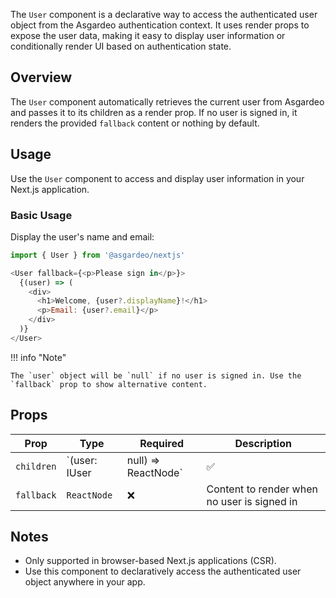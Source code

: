 The `User` component is a declarative way to access the authenticated user object from the Asgardeo authentication context. It uses render props to expose the user data, making it easy to display user information or conditionally render UI based on authentication state.

## Overview

The `User` component automatically retrieves the current user from Asgardeo and passes it to its children as a render prop. If no user is signed in, it renders the provided `fallback` content or nothing by default.

## Usage

Use the `User` component to access and display user information in your Next.js application.

### Basic Usage

Display the user's name and email:

```javascript title="User Example"
import { User } from '@asgardeo/nextjs'

<User fallback={<p>Please sign in</p>}>
  {(user) => (
    <div>
      <h1>Welcome, {user?.displayName}!</h1>
      <p>Email: {user?.email}</p>
    </div>
  )}
</User>
```

!!! info "Note"

    The `user` object will be `null` if no user is signed in. Use the `fallback` prop to show alternative content.

## Props

<!-- markdownlint-disable MD056 -->
| Prop       | Type                              | Required | Description                                      |
|------------|-----------------------------------|----------|--------------------------------------------------|
| `children` | `(user: IUser | null) => ReactNode` | ✅       | Render prop function that receives the user object|
| `fallback` | `ReactNode`                       | ❌       | Content to render when no user is signed in       |
<!-- markdownlint-enable MD056 -->

## Notes

- Only supported in browser-based Next.js applications (CSR).
- Use this component to declaratively access the authenticated user object anywhere in your app.
